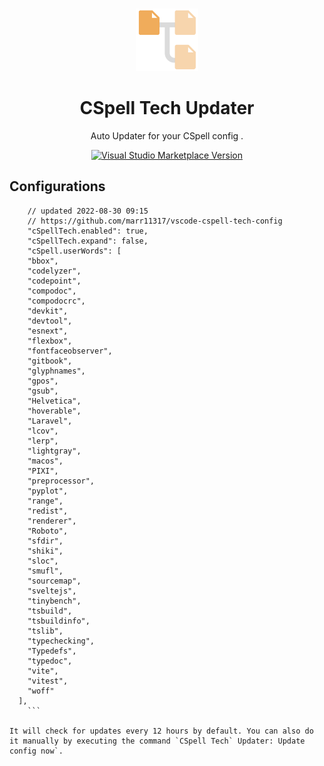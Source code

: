 <br>

<p align="center">
<img src="https://raw.githubusercontent.com/antfu/vscode-file-nesting-config/main/extension/res/logo.png" style="width:100px;" />
</p>

<h1 align="center">CSpell Tech Updater</h1>

<p align="center">
Auto Updater for your CSpell config
</a>.

<p align="center">
<a href="https://marketplace.visualstudio.com/items?itemName=RemiMarche.cspell-tech" target="__blank"><img src="https://img.shields.io/visual-studio-marketplace/v/RemiMarche.cspell-tech.svg?color=blue&amp;label=VS%20Code%20Marketplace&logo=visual-studio-code" alt="Visual Studio Marketplace Version" /></a>
</p>

## Configurations

<!-- eslint-skip -->

```jsonc
    // updated 2022-08-30 09:15
    // https://github.com/marr11317/vscode-cspell-tech-config
    "cSpellTech.enabled": true,
    "cSpellTech.expand": false,
    "cSpell.userWords": [
    "bbox",
    "codelyzer",
    "codepoint",
    "compodoc",
    "compodocrc",
    "devkit",
    "devtool",
    "esnext",
    "flexbox",
    "fontfaceobserver",
    "gitbook",
    "glyphnames",
    "gpos",
    "gsub",
    "Helvetica",
    "hoverable",
    "Laravel",
    "lcov",
    "lerp",
    "lightgray",
    "macos",
    "PIXI",
    "preprocessor",
    "pyplot",
    "range",
    "redist",
    "renderer",
    "Roboto",
    "sfdir",
    "shiki",
    "sloc",
    "smufl",
    "sourcemap",
    "sveltejs",
    "tinybench",
    "tsbuild",
    "tsbuildinfo",
    "tslib",
    "typechecking",
    "Typedefs",
    "typedoc",
    "vite",
    "vitest",
    "woff"
  ],
    ```

It will check for updates every 12 hours by default. You can also do it manually by executing the command `CSpell Tech` Updater: Update config now`.
